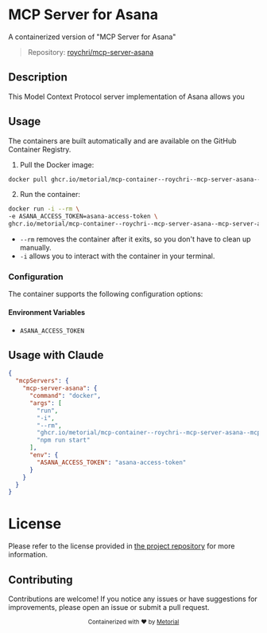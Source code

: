 
# MCP Server for Asana

A containerized version of "MCP Server for Asana"

> Repository: [roychri/mcp-server-asana](https://github.com/roychri/mcp-server-asana)

## Description

This Model Context Protocol server implementation of Asana allows you


## Usage

The containers are built automatically and are available on the GitHub Container Registry.

1. Pull the Docker image:

```bash
docker pull ghcr.io/metorial/mcp-container--roychri--mcp-server-asana--mcp-server-asana
```

2. Run the container:

```bash
docker run -i --rm \ 
-e ASANA_ACCESS_TOKEN=asana-access-token \
ghcr.io/metorial/mcp-container--roychri--mcp-server-asana--mcp-server-asana  "npm run start"
```

- `--rm` removes the container after it exits, so you don't have to clean up manually.
- `-i` allows you to interact with the container in your terminal.



### Configuration

The container supports the following configuration options:




#### Environment Variables

- `ASANA_ACCESS_TOKEN`




## Usage with Claude

```json
{
  "mcpServers": {
    "mcp-server-asana": {
      "command": "docker",
      "args": [
        "run",
        "-i",
        "--rm",
        "ghcr.io/metorial/mcp-container--roychri--mcp-server-asana--mcp-server-asana",
        "npm run start"
      ],
      "env": {
        "ASANA_ACCESS_TOKEN": "asana-access-token"
      }
    }
  }
}
```

# License

Please refer to the license provided in [the project repository](https://github.com/roychri/mcp-server-asana) for more information.

## Contributing

Contributions are welcome! If you notice any issues or have suggestions for improvements, please open an issue or submit a pull request.

<div align="center">
  <sub>Containerized with ❤️ by <a href="https://metorial.com">Metorial</a></sub>
</div>
  